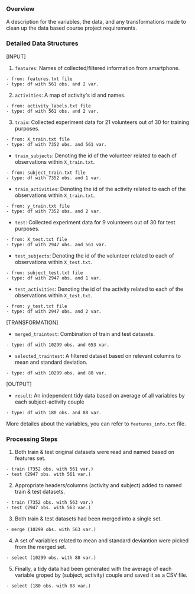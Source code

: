
### Overview

A description for the variables, the data, and any transformations made to clean up the data based course project requirements.

### Detailed Data Structures

[INPUT]
1. `features`: Names of collected/filtered information from smartphone.
```
- from: features.txt file
- type: df with 561 obs. and 2 var.
```
2. `activities`: A map of activity's id and names.
```
- from: activity_labels.txt file
- type: df with 561 obs. and 2 var.
```
3. `train`: Collected experiment data for 21 volunteers out of 30 for training purposes.
```
- from: X_train.txt file
- type: df with 7352 obs. and 561 var.
```
* `train_subjects`: Denoting the id of the volunteer related to each of observations within `X_train.txt`.
```
- from: subject_train.txt file
- type: df with 7352 obs. and 1 var.
```
* `train_activities`: Denoting the id of the activity related to each of the observations within `X_train.txt`.
```
- from: y_train.txt file
- type: df with 7352 obs. and 2 var.
```
* `test`: Collected experiment data for 9 volunteers out of 30 for test purposes.
```
- from: X_test.txt file
- type: df with 2947 obs. and 561 var.
```
* `test_subjects`: Denoting the id of the volunteer related to each of observations within `X_test.txt`.
```
- from: subject_test.txt file
- type: df with 2947 obs. and 1 var.
```
* `test_activities`: Denoting the id of the activity related to each of the observations within `X_test.txt`.
```
- from: y_test.txt file
- type: df with 2947 obs. and 2 var.
```
[TRANSFORMATION]
* `merged_traintest`: Combination of train and test datasets.
```
- type: df with 10299 obs. and 653 var.
```

* `selected_traintest`: A filtered dataset based on relevant columns to mean and standard deviation.
```
- type: df with 10299 obs. and 88 var.
```
[OUTPUT]
* `result`: An independent tidy data based on average of all variables by each subject-activity couple
```
- type: df with 180 obs. and 88 var.
```

More detailes about the variables, you can refer to `features_info.txt` file.

### Processing Steps

1. Both train & test original datasets were read and named based on features set.
```
- train (7352 obs. with 561 var.)
- test (2947 obs. with 561 var.)
```
2. Appropriate headers/columns (activity and subject) added to named train & test datasets.
```
- train (7352 obs. with 563 var.)
- test (2947 obs. with 563 var.)
```
3. Both train & test datasets had been merged into a single set.
```
- merge (10299 obs. with 563 var.)
```
4. A set of variables related to mean and standard deviantion were picked from the merged set.
```
- select (10299 obs. with 88 var.)
```
5. Finally, a tidy data had been generated with the average of each variable groped by (subject, activity) couple and saved it as a CSV file.
```
- select (180 obs. with 88 var.)
```
